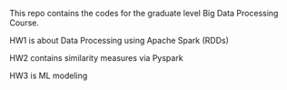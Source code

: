 This repo contains the codes for the graduate level Big Data Processing Course. 

HW1 is about Data Processing using Apache Spark (RDDs)

HW2 contains similarity measures via Pyspark

HW3 is ML modeling
